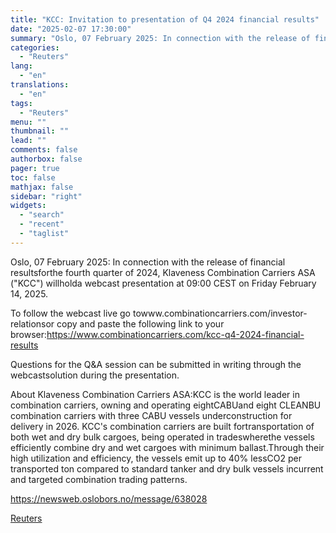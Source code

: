 ```yaml
---
title: "KCC: Invitation to presentation of Q4 2024 financial results"
date: "2025-02-07 17:30:00"
summary: "Oslo, 07 February 2025: In connection with the release of financial resultsforthe fourth quarter of 2024, Klaveness Combination Carriers ASA (\"KCC\") willholda webcast presentation at 09:00 CEST on Friday February 14, 2025.To follow the webcast live go towww.combinationcarriers.com/investor-relationsor copy and paste the following link to your browser:https://www.combinationcarriers.com/kcc-q4-2024-financial-resultsQuestions for the Q&amp;A..."
categories:
  - "Reuters"
lang:
  - "en"
translations:
  - "en"
tags:
  - "Reuters"
menu: ""
thumbnail: ""
lead: ""
comments: false
authorbox: false
pager: true
toc: false
mathjax: false
sidebar: "right"
widgets:
  - "search"
  - "recent"
  - "taglist"
---
```


Oslo, 07 February 2025: In connection with the release of financial resultsforthe fourth quarter of 2024, Klaveness Combination Carriers ASA ("KCC") willholda webcast presentation at 09:00 CEST on Friday February 14, 2025.

To follow the webcast live go towww.combinationcarriers.com/investor-relationsor copy and paste the following link to your browser:https://www.combinationcarriers.com/kcc-q4-2024-financial-results

Questions for the Q&A session can be submitted in writing through the webcastsolution during the presentation.

About Klaveness Combination Carriers ASA:KCC is the world leader in combination carriers, owning and operating eightCABUand eight CLEANBU combination carriers with three CABU vessels underconstruction for delivery in 2026. KCC's combination carriers are built fortransportation of both wet and dry bulk cargoes, being operated in tradeswherethe vessels efficiently combine dry and wet cargoes with minimum ballast.Through their high utilization and efficiency, the vessels emit up to 40% lessCO2 per transported ton compared to standard tanker and dry bulk vessels incurrent and targeted combination trading patterns.

https://newsweb.oslobors.no/message/638028

[Reuters](https://www.tradingview.com/news/reuters.com,2025-02-07:newsml_Obixj5ZXa:0-kcc-invitation-to-presentation-of-q4-2024-financial-results/)
